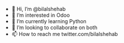 - 👋 Hi, I’m @bilalshehab
- 👀 I’m interested in Odoo
- 🌱 I’m currently learning Python
- 💞️ I’m looking to collaborate on both
- 📫 How to reach me twitter.com/bilalshehab

<!---
bilalshehab/bilalshehab is a ✨ special ✨ repository because its `README.md` (this file) appears on your GitHub profile.
You can click the Preview link to take a look at your changes.
--->
